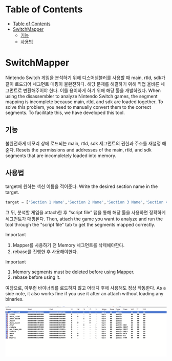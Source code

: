 # Table of Contents
- [Table of Contents](#table-of-contents)
- [SwitchMapper](#switchmapper)
  - [기능](#기능)
  - [사용법](#사용법)


# SwitchMapper

Nintendo Switch 게임을 분석하기 위해 디스어셈블러를 사용할 때 main, rtld, sdk가 같이 로드되어 세그먼트 매핑이 불완전하다. 해당 문제를 해결하기 위해 직접 올바른 세그먼트로 변환해주어야 한다. 이를 용이하게 하기 위해 해당 툴을 개발하였다.
When using the disassembler to analyze Nintendo Switch games, the segment mapping is incomplete because main, rtld, and sdk are loaded together. To solve this problem, you need to manually convert them to the correct segments. To facilitate this, we have developed this tool.

## 기능

불완전하게 메모리 상에 로드되는 main, rtld, sdk 세그먼트의 권한과 주소를 재설정 해준다.
Resets the permissions and addresses of the main, rtld, and sdk segments that are incompletely loaded into memory.

## 사용법

target에 원하는 섹션 이름을 적어준다.
Write the desired section name in the target.

```python
target = ['Section 1 Name','Section 2 Name','Section 3 Name','Section 4 Name']
```

그 뒤, 분석할 게임을 attach한 후 “script file” 탭을 통해 해당 툴을 사용하면 정확하게 세그먼트가 매핑된다.
Then, attach the game you want to analyze and run the tool through the "script file" tab to get the segments mapped correctly.

> [!IMPORTANT]
> 1. Mapper를 사용하기 전 Memory 세그먼트를 삭제해야한다. 
> 2. rebase를 진행한 후 사용해야한다.

> [!IMPORTANT]
> 1. Memory segments must be deleted before using Mapper. 
> 2. rebase before using it.

여담으로, 아무런 바이너리를 로드하지 않고 어태치 후에 사용해도 정상 작동한다.
As a side note, it also works fine if you use it after an attach without loading any binaries.

![Switch Mapper Result](./img/Switch_Mapper_Result.png)